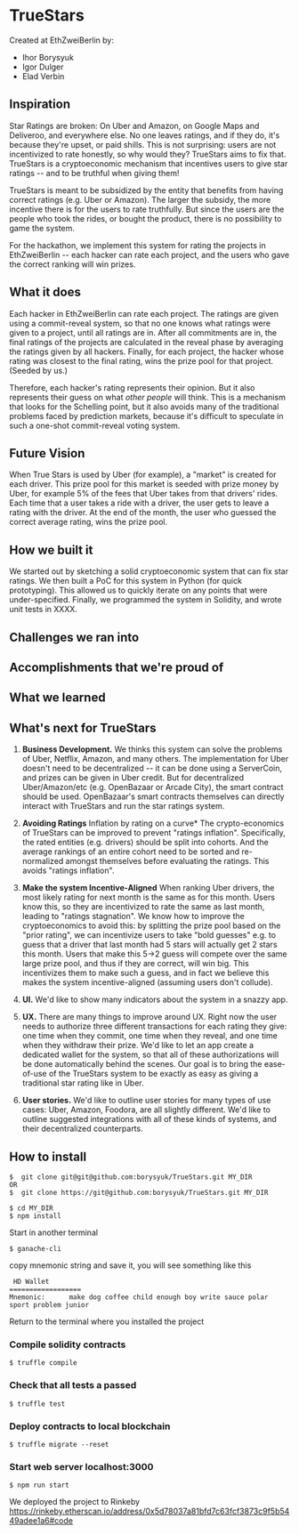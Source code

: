 # TrueStars

Created at EthZweiBerlin by:
- Ihor Borysyuk
- Igor Dulger
- Elad Verbin

## Inspiration

Star Ratings are broken: On Uber and Amazon, on Google Maps and Deliveroo, and everywhere else. No one leaves ratings, and if they do, it's because they're upset, or paid shills. This is not surprising: users are not incentivized to rate honestly, so why would they? TrueStars aims to fix that.  TrueStars is a cryptoeconomic mechanism that incentives users to give star ratings -- and to be truthful when giving them!

TrueStars is meant to be subsidized by the entity that benefits from having correct ratings (e.g. Uber or Amazon). The larger the subsidy, the more incentive there is for the users to rate truthfully. But since the users are the people who took the rides, or bought the product, there is no possibility to game the system.

For the hackathon, we implement this system for rating the projects in EthZweiBerlin -- each hacker can rate each project, and the users who gave the correct ranking will win prizes.

## What it does

Each hacker in EthZweiBerlin can rate each project. The ratings are given using a commit-reveal system, so that no one knows what ratings were given to a project, until all ratings are in. After all commitments are in, the final ratings of the projects are calculated in the reveal phase by averaging the ratings given by all hackers. Finally, for each project, the hacker whose rating was closest to the final rating, wins the prize pool for that project. (Seeded by us.)

Therefore, each hacker's rating represents their opinion. But it also represents their guess on what *other people* will think. This is a mechanism that looks for the Schelling point, but it also avoids many of the traditional problems faced by prediction markets, because it's difficult to speculate in such a one-shot commit-reveal voting system.

## Future Vision

When True Stars is used by Uber (for example), a "market" is created for each driver. This prize pool for this market is seeded with prize money by Uber, for example 5% of the fees that Uber takes from that drivers' rides. Each time that a user takes a ride with a driver, the user gets to leave a rating with the driver. At the end of the month, the user who guessed the correct average rating, wins the prize pool.

## How we built it

We started out by sketching a solid cryptoeconomic system that can fix star ratings. We then built a PoC for this system in Python (for quick prototyping). This allowed us to quickly iterate on any points that were under-specified. Finally, we programmed the system in Solidity, and wrote unit tests in XXXX.

## Challenges we ran into

## Accomplishments that we're proud of

## What we learned

## What's next for TrueStars

1. **Business Development.** We thinks this system can solve the problems of Uber, Netflix, Amazon, and many others. The implementation for Uber doesn't need to be decentralized -- it can be done using a ServerCoin, and prizes can be given in Uber credit. But for decentralized Uber/Amazon/etc (e.g. OpenBazaar or Arcade City), the smart contract should be used. OpenBazaar's smart contracts themselves can directly interact with TrueStars and run the star ratings system.

2. **Avoiding Ratings** Inflation by rating on a curve* The crypto-economics of TrueStars can be improved to prevent "ratings inflation". Specifically, the rated entities (e.g. drivers) should be split into cohorts. And the average rankings of an entire cohort need to be sorted and re-normalized amongst themselves before evaluating the ratings. This avoids "ratings inflation".

3. **Make the system Incentive-Aligned** When ranking Uber drivers, the most likely rating for next month is the same as for this month. Users know this, so they are incentivized to rate the same as last month, leading to "ratings stagnation". We know how to improve the cryptoeconomics to avoid this: by splitting the prize pool based on the "prior rating", we can incentivize users to take "bold guesses" e.g. to guess that a driver that last month had 5 stars will actually get 2 stars this month. Users that make this 5->2 guess will compete over the same large prize pool, and thus if they are correct, will win big. This incentivizes them to make such a guess, and in fact we believe this makes the system incentive-aligned (assuming users don't collude).

4. **UI.** We'd like to show many indicators about the system in a snazzy app.

5. **UX.** There are many things to improve around UX. Right now the user needs to authorize three different transactions for each rating they give: one time when they commit, one time when they reveal, and one time when they withdraw their prize. We'd like to let an app create a dedicated wallet for the system, so that all of these authorizations will be done automatically behind the scenes. Our goal is to bring the ease-of-use of the TrueStars system to be exactly as easy as giving a traditional star rating like in Uber.

6. **User stories.** We'd like to outline user stories for many types of use cases: Uber, Amazon, Foodora, are all slightly different. We'd like to outline suggested integrations with all of these kinds of systems, and their decentralized counterparts.

## How to install

```
$  git clone git@git@github.com:borysyuk/TrueStars.git MY_DIR
OR
$  git clone https://git@github.com:borysyuk/TrueStars.git MY_DIR
```

```
$ cd MY_DIR
$ npm install
```
 Start in another terminal

 ```
 $ ganache-cli
 ```

 copy mnemonic string and save it, you will see something like this  

 ```
  HD Wallet
 ==================
 Mnemonic:      make dog coffee child enough boy write sauce polar sport problem junior
 ```
 Return to the terminal where you installed the project

### Compile solidity contracts
```
$ truffle compile
```

### Check that all tests a passed
```
$ truffle test
```

### Deploy contracts to local blockchain
```
$ truffle migrate --reset
```

### Start web server localhost:3000
```
$ npm run start
```

We deployed the project to Rinkeby
https://rinkeby.etherscan.io/address/0x5d78037a81bfd7c63fcf3873c9f5b5449adee1a6#code
